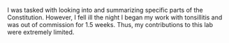 I was tasked with looking into and summarizing specific parts of the Constitution. However, I fell ill the night I began my work with tonsillitis and was out of commission for 1.5 weeks. Thus, my contributions to this lab were extremely limited. 